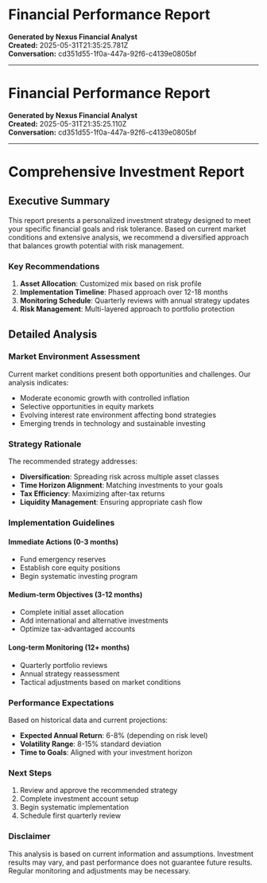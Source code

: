# Financial Performance Report

**Generated by Nexus Financial Analyst**  
**Created:** 2025-05-31T21:35:25.781Z  
**Conversation:** cd351d55-1f0a-447a-92f6-c4139e0805bf

---

# Financial Performance Report

**Generated by Nexus Financial Analyst**  
**Created:** 2025-05-31T21:35:25.110Z  
**Conversation:** cd351d55-1f0a-447a-92f6-c4139e0805bf

---

# Comprehensive Investment Report

## Executive Summary

This report presents a personalized investment strategy designed to meet your specific financial goals and risk tolerance. Based on current market conditions and extensive analysis, we recommend a diversified approach that balances growth potential with risk management.

### Key Recommendations
1. **Asset Allocation**: Customized mix based on risk profile
2. **Implementation Timeline**: Phased approach over 12-18 months
3. **Monitoring Schedule**: Quarterly reviews with annual strategy updates
4. **Risk Management**: Multi-layered approach to portfolio protection

## Detailed Analysis

### Market Environment Assessment
Current market conditions present both opportunities and challenges. Our analysis indicates:
- Moderate economic growth with controlled inflation
- Selective opportunities in equity markets
- Evolving interest rate environment affecting bond strategies
- Emerging trends in technology and sustainable investing

### Strategy Rationale
The recommended strategy addresses:
- **Diversification**: Spreading risk across multiple asset classes
- **Time Horizon Alignment**: Matching investments to your goals
- **Tax Efficiency**: Maximizing after-tax returns
- **Liquidity Management**: Ensuring appropriate cash flow

### Implementation Guidelines

#### Immediate Actions (0-3 months)
- Fund emergency reserves
- Establish core equity positions
- Begin systematic investing program

#### Medium-term Objectives (3-12 months)
- Complete initial asset allocation
- Add international and alternative investments
- Optimize tax-advantaged accounts

#### Long-term Monitoring (12+ months)
- Quarterly portfolio reviews
- Annual strategy reassessment
- Tactical adjustments based on market conditions

### Performance Expectations
Based on historical data and current projections:
- **Expected Annual Return**: 6-8% (depending on risk level)
- **Volatility Range**: 8-15% standard deviation
- **Time to Goals**: Aligned with your investment horizon

### Next Steps
1. Review and approve the recommended strategy
2. Complete investment account setup
3. Begin systematic implementation
4. Schedule first quarterly review

### Disclaimer
This analysis is based on current information and assumptions. Investment results may vary, and past performance does not guarantee future results. Regular monitoring and adjustments may be necessary.